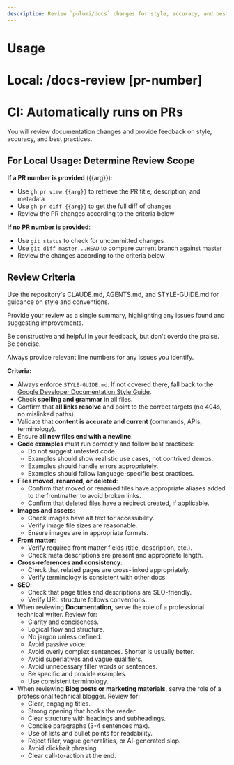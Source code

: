 ```yaml
---
description: Review `pulumi/docs` changes for style, accuracy, and best practices
---
```


# Usage
# Local: /docs-review [pr-number]
# CI: Automatically runs on PRs

You will review documentation changes and provide feedback on style, accuracy, and best practices.

## For Local Usage: Determine Review Scope

**If a PR number is provided** ({{arg}}):
- Use `gh pr view {{arg}}` to retrieve the PR title, description, and metadata
- Use `gh pr diff {{arg}}` to get the full diff of changes
- Review the PR changes according to the criteria below

**If no PR number is provided**:
- Use `git status` to check for uncommitted changes
- Use `git diff master...HEAD` to compare current branch against master
- Review the changes according to the criteria below

## Review Criteria

Use the repository's CLAUDE.md, AGENTS.md, and STYLE-GUIDE.md for guidance on style and conventions.

Provide your review as a single summary, highlighting any issues found and suggesting improvements.

Be constructive and helpful in your feedback, but don't overdo the praise. Be concise.

Always provide relevant line numbers for any issues you identify.

**Criteria:**

- Always enforce `STYLE-GUIDE.md`. If not covered there, fall back to the [Google Developer Documentation Style Guide](https://developers.google.com/style).
- Check **spelling and grammar** in all files.
- Confirm that **all links resolve** and point to the correct targets (no 404s, no mislinked paths).
- Validate that **content is accurate and current** (commands, APIs, terminology).
- Ensure **all new files end with a newline**.
- **Code examples** must run correctly and follow best practices:
  - Do not suggest untested code.
  - Examples should show realistic use cases, not contrived demos.
  - Examples should handle errors appropriately.
  - Examples should follow language-specific best practices.
- **Files moved, renamed, or deleted**:
  - Confirm that moved or renamed files have appropriate aliases added to the frontmatter to avoid broken links.
  - Confirm that deleted files have a redirect created, if applicable.
- **Images and assets**:
  - Check images have alt text for accessibility.
  - Verify image file sizes are reasonable.
  - Ensure images are in appropriate formats.
- **Front matter**:
  - Verify required front matter fields (title, description, etc.).
  - Check meta descriptions are present and appropriate length.
- **Cross-references and consistency**:
  - Check that related pages are cross-linked appropriately.
  - Verify terminology is consistent with other docs.
- **SEO**:
  - Check that page titles and descriptions are SEO-friendly.
  - Verify URL structure follows conventions.
- When reviewing **Documentation**, serve the role of a professional technical writer. Review for:
  - Clarity and conciseness.
  - Logical flow and structure.
  - No jargon unless defined.
  - Avoid passive voice.
  - Avoid overly complex sentences. Shorter is usually better.
  - Avoid superlatives and vague qualifiers.
  - Avoid unnecessary filler words or sentences.
  - Be specific and provide examples.
  - Use consistent terminology.
- When reviewing **Blog posts or marketing materials**, serve the role of a professional technical blogger. Review for:
  - Clear, engaging titles.
  - Strong opening that hooks the reader.
  - Clear structure with headings and subheadings.
  - Concise paragraphs (3-4 sentences max).
  - Use of lists and bullet points for readability.
  - Reject filler, vague generalities, or AI-generated slop.
  - Avoid clickbait phrasing.
  - Clear call-to-action at the end.
